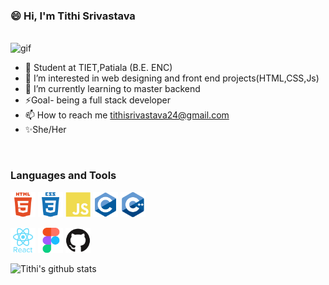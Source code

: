 ### 😄 Hi, I'm Tithi Srivastava
<br />
<img align="centre" alt="gif" src="https://c.tenor.com/2uyENRmiUt0AAAAC/coding.gif">

- 👋 Student at TIET,Patiala (B.E. ENC)
- 👀 I’m interested in web designing and front end projects(HTML,CSS,Js)
- 🌱 I’m currently learning to master backend
- ⚡Goal- being a full stack developer
- 📫 How to reach me tithisrivastava24@gmail.com
- ✨She/Her
</br>

 ### Languages and Tools
 
<a ><img src="https://raw.githubusercontent.com/devicons/devicon/master/icons/html5/html5-plain-wordmark.svg" alt="html" width="40" height="40"/></a> 
<a ><img src="https://raw.githubusercontent.com/devicons/devicon/master/icons/css3/css3-plain-wordmark.svg" alt="css" width="40" height="40"/></a>
<a ><img src="https://raw.githubusercontent.com/devicons/devicon/master/icons/javascript/javascript-plain.svg" alt="javascript" width="40" height="40"/></a>
<a ><img src="https://raw.githubusercontent.com/devicons/devicon/master/icons/c/c-original.svg" alt="c" width="40" height="40"/></a>
<a ><img src="https://raw.githubusercontent.com/devicons/devicon/master/icons/cplusplus/cplusplus-original.svg" alt="cplusplus" width="40" height="40"/></a>
<!-- <a ><img src="https://raw.githubusercontent.com/devicons/devicon/master/icons/python/python-original-wordmark.svg" alt="python" width="40" height="40"/></a> -->
<a ><img src="https://raw.githubusercontent.com/devicons/devicon/master/icons/react/react-original-wordmark.svg" alt="react" width="40" height="40"/></a>
<a ><img src="https://raw.githubusercontent.com/devicons/devicon/9f4f5cdb393299a81125eb5127929ea7bfe42889/icons/figma/figma-original.svg" alt="figma" width="40" height="40"/></a>
<a ><img src="https://raw.githubusercontent.com/devicons/devicon/9f4f5cdb393299a81125eb5127929ea7bfe42889/icons/github/github-original.svg" alt="github" width="40" height="40"/></a>



<img width="500" height="300" alt="Tithi's github stats" 
         src="https://github-readme-stats.vercel.app/api?username=Tithi-S&&show_icons=true&title_color=ffffff&icon_color=bb2acf&text_color=daf7dc&bg_color=151515" />


